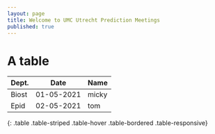 ```yaml
---
layout: page
title: Welcome to UMC Utrecht Prediction Meetings
published: true
---
```



# A table

| Dept. | Date 		 | Name   |
|-------| -----------| -------| 
| Biost | 01-05-2021 | micky  |
| Epid  | 02-05-2021 | tom    |
{: .table .table-striped .table-hover .table-bordered .table-responsive}
